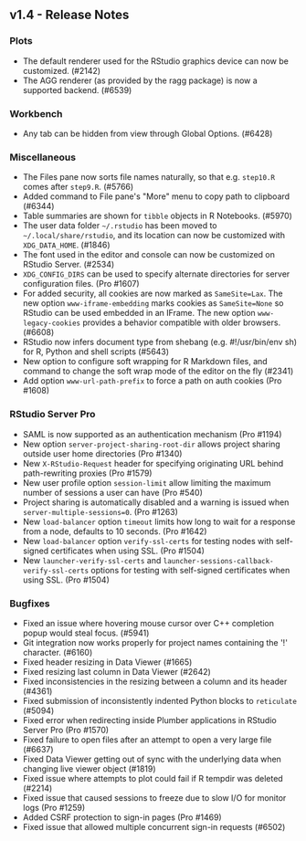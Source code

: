 ## v1.4 - Release Notes

### Plots

* The default renderer used for the RStudio graphics device can now be customized. (#2142)
* The AGG renderer (as provided by the ragg package) is now a supported backend. (#6539)

### Workbench

* Any tab can be hidden from view through Global Options. (#6428)

### Miscellaneous

* The Files pane now sorts file names naturally, so that e.g. `step10.R` comes after `step9.R`. (#5766)
* Added command to File pane's "More" menu to copy path to clipboard (#6344)
* Table summaries are shown for `tibble` objects in R Notebooks. (#5970)
* The user data folder `~/.rstudio` has been moved to `~/.local/share/rstudio`, and its location can now be customized with `XDG_DATA_HOME`. (#1846)
* The font used in the editor and console can now be customized on RStudio Server. (#2534)
* `XDG_CONFIG_DIRS` can be used to specify alternate directories for server configuration files. (Pro #1607)
* For added security, all cookies are now marked as `SameSite=Lax`. The new option `www-iframe-embedding` marks cookies as `SameSite=None` so RStudio can be used embedded in an IFrame. The new option `www-legacy-cookies` provides a behavior compatible with older browsers. (#6608)
* RStudio now infers document type from shebang (e.g. #!/usr/bin/env sh) for R, Python and shell scripts (#5643)
* New option to configure soft wrapping for R Markdown files, and command to change the soft wrap mode of the editor on the fly (#2341)
* Add option `www-url-path-prefix` to force a path on auth cookies (Pro #1608)

### RStudio Server Pro

* SAML is now supported as an authentication mechanism (Pro #1194)
* New option `server-project-sharing-root-dir` allows project sharing outside user home directories (Pro #1340)
* New `X-RStudio-Request` header for specifying originating URL behind path-rewriting proxies (Pro #1579)
* New user profile option `session-limit` allow limiting the maximum number of sessions a user can have (Pro #540)
* Project sharing is automatically disabled and a warning is issued when `server-multiple-sessions=0`. (Pro #1263)
* New `load-balancer` option `timeout` limits how long to wait for a response from a node, defaults to 10 seconds. (Pro #1642)
* New `load-balancer` option `verify-ssl-certs` for testing nodes with self-signed certificates when using SSL. (Pro #1504)
* New `launcher-verify-ssl-certs` and `launcher-sessions-callback-verify-ssl-certs` options for testing with self-signed certificates when using SSL. (Pro #1504)

### Bugfixes

* Fixed an issue where hovering mouse cursor over C++ completion popup would steal focus. (#5941)
* Git integration now works properly for project names containing the '!' character. (#6160)
* Fixed header resizing in Data Viewer (#1665)
* Fixed resizing last column in Data Viewer (#2642)
* Fixed inconsistencies in the resizing between a column and its header (#4361)
* Fixed submission of inconsistently indented Python blocks to `reticulate` (#5094)
* Fixed error when redirecting inside Plumber applications in RStudio Server Pro (Pro #1570)
* Fixed failure to open files after an attempt to open a very large file (#6637)
* Fixed Data Viewer getting out of sync with the underlying data when changing live viewer object (#1819)
* Fixed issue where attempts to plot could fail if R tempdir was deleted (#2214)
* Fixed issue that caused sessions to freeze due to slow I/O for monitor logs (Pro #1259)
* Added CSRF protection to sign-in pages (Pro #1469)
* Fixed issue that allowed multiple concurrent sign-in requests (#6502)